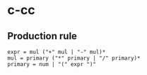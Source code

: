 # c-cc

## Production rule
```
expr = mul ("+" mul | "-" mul)*
mul = primary ("*" primary | "/" primary)*
primary = num | "(" expr ")"
```